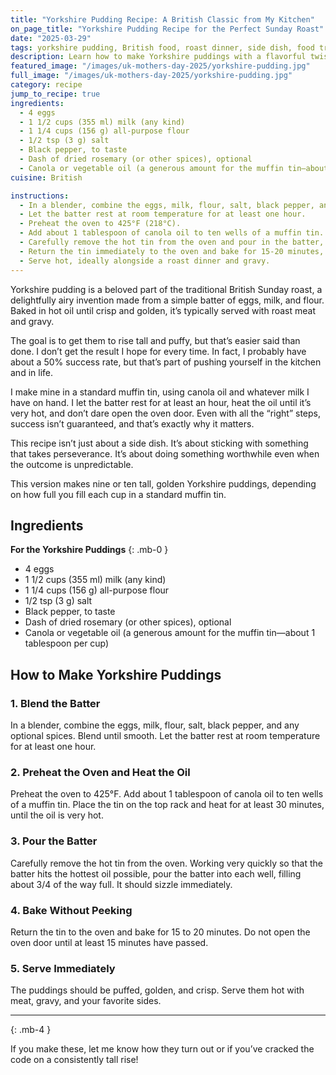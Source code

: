 ```yaml
---
title: "Yorkshire Pudding Recipe: A British Classic from My Kitchen"
on_page_title: "Yorkshire Pudding Recipe for the Perfect Sunday Roast"
date: "2025-03-29"
tags: yorkshire pudding, British food, roast dinner, side dish, food tradition, UK cooking
description: Learn how to make Yorkshire puddings with a flavorful twist—perfectly risen and crisp, using a muffin tin and your choice of milk and oil. A reliable go-to recipe for any British-style roast dinner.
featured_image: "/images/uk-mothers-day-2025/yorkshire-pudding.jpg"
full_image: "/images/uk-mothers-day-2025/yorkshire-pudding.jpg"
category: recipe
jump_to_recipe: true
ingredients:
  - 4 eggs
  - 1 1/2 cups (355 ml) milk (any kind)
  - 1 1/4 cups (156 g) all-purpose flour
  - 1/2 tsp (3 g) salt
  - Black pepper, to taste
  - Dash of dried rosemary (or other spices), optional
  - Canola or vegetable oil (a generous amount for the muffin tin—about 1 tablespoon per cup)
cuisine: British

instructions:
  - In a blender, combine the eggs, milk, flour, salt, black pepper, and any optional spices. Blend until smooth.
  - Let the batter rest at room temperature for at least one hour.
  - Preheat the oven to 425°F (218°C).
  - Add about 1 tablespoon of canola oil to ten wells of a muffin tin. Place the tin on the top rack of the oven and heat for at least 30 minutes, until the oil is very hot.
  - Carefully remove the hot tin from the oven and pour in the batter, filling each well about 3/4 full. The batter should sizzle as it hits the oil.
  - Return the tin immediately to the oven and bake for 15-20 minutes, or until the puddings are tall, golden brown, and crisp. Do not open the oven door during baking.
  - Serve hot, ideally alongside a roast dinner and gravy.
---
```


Yorkshire pudding is a beloved part of the traditional British Sunday roast, a delightfully airy invention made from a simple batter of eggs, milk, and flour. Baked in hot oil until crisp and golden, it’s typically served with roast meat and gravy.

The goal is to get them to rise tall and puffy, but that’s easier said than done. I don’t get the result I hope for every time. In fact, I probably have about a 50% success rate, but that’s part of pushing yourself in the kitchen and in life.

I make mine in a standard muffin tin, using canola oil and whatever milk I have on hand. I let the batter rest for at least an hour, heat the oil until it’s very hot, and don’t dare open the oven door. Even with all the “right” steps, success isn’t guaranteed, and that’s exactly why it matters.

This recipe isn’t just about a side dish. It’s about sticking with something that takes perseverance. It’s about doing something worthwhile even when the outcome is unpredictable.

This version makes nine or ten tall, golden Yorkshire puddings, depending on how full you fill each cup in a standard muffin tin.


<h2 id="recipe-target">Ingredients</h2>

**For the Yorkshire Puddings**
{: .mb-0 }

- 4 eggs
- 1 1/2 cups (355 ml) milk (any kind)
- 1 1/4 cups (156 g) all-purpose flour
- 1/2 tsp (3 g) salt
- Black pepper, to taste
- Dash of dried rosemary (or other spices), optional
- Canola or vegetable oil (a generous amount for the muffin tin—about 1 tablespoon per cup)

## How to Make Yorkshire Puddings

### **1. Blend the Batter**
In a blender, combine the eggs, milk, flour, salt, black pepper, and any optional spices. Blend until smooth. Let the batter rest at room temperature for at least one hour.

### **2. Preheat the Oven and Heat the Oil**
Preheat the oven to 425°F. Add about 1 tablespoon of canola oil to ten wells of a muffin tin. Place the tin on the top rack and heat for at least 30 minutes, until the oil is very hot.

### **3. Pour the Batter**
Carefully remove the hot tin from the oven. Working very quickly so that the batter hits the hottest oil possible, pour the batter into each well, filling about 3/4 of the way full. It should sizzle immediately.

### **4. Bake Without Peeking**
Return the tin to the oven and bake for 15 to 20 minutes. Do not open the oven door until at least 15 minutes have passed.

### **5. Serve Immediately**
The puddings should be puffed, golden, and crisp. Serve them hot with meat, gravy, and your favorite sides.

---
{: .mb-4 }

If you make these, let me know how they turn out or if you’ve cracked the code on a consistently tall rise!
